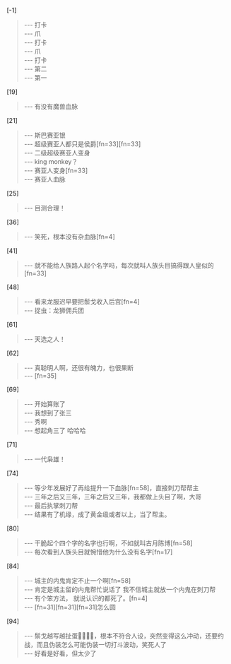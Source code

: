 
[-1] 
>--- 打卡<br>
>--- 爪<br>
>--- 打卡<br>
>--- 爪<br>
>--- 打卡<br>
>--- 第二<br>
>--- 第一<br>

[19] 
>--- 有没有魔兽血脉<br>

[21] 
>--- 斯巴赛亚银<br>
>--- 超级赛亚人都只是侯爵[fn=33][fn=33]<br>
>--- 二级超级赛亚人变身<br>
>--- king monkey？<br>
>--- 赛亚人变身[fn=33]<br>
>--- 赛亚人血脉<br>

[25] 
>--- 目测合理！<br>

[36] 
>--- 笑死，根本没有杂血脉[fn=4]<br>

[41] 
>--- 就不能给人族路人起个名字吗，每次就叫人族头目搞得跟人皇似的[fn=33]<br>

[48] 
>--- 看来龙服迟早要把鬃戈收入后宫[fn=4]<br>
>--- 捉虫：龙狮佣兵团<br>

[61] 
>--- 天选之人！<br>

[62] 
>--- 真聪明人啊，还很有魄力，也很果断<br>
>--- [fn=35]<br>

[69] 
>--- 开始算账了<br>
>--- 我想到了张三<br>
>--- 秀啊<br>
>--- 想起角三了
哈哈哈<br>

[71] 
>--- 一代枭雄！<br>

[74] 
>--- 等少年发展好了再给提升一下血脉[fn=58]，直接刺刀帮帮主<br>
>--- 三年之后又三年，三年之后又三年，我都做上头目了啊，大哥<br>
>--- 最后执掌刺刀帮<br>
>--- 结果有了机缘，成了黄金级或者以上，当了帮主。<br>

[80] 
>--- 干脆起个四个字的名字也行啊，不如就叫古月陈博[fn=58]<br>
>--- 每次看到人族头目就惋惜他为什么没有名字[fn=17]<br>

[84] 
>--- 城主的内鬼肯定不止一个啊[fn=58]<br>
>--- 肯定是城主留的内鬼帮忙说话了 我不信城主就放一个内鬼在刺刀帮<br>
>--- 有个笨方法，
就说认识的都死了。[fn=4]<br>
>--- [fn=31][fn=31][fn=31]怎么圆<br>

[94] 
>--- 鬃戈越写越扯蛋🥚🥚🥚🥚，根本不符合人设，突然变得这么冲动，还要约战，而且伪装怎么可能伪装一切打斗波动，笑死人了<br>
>--- 好看是好看，但太少了<br>
